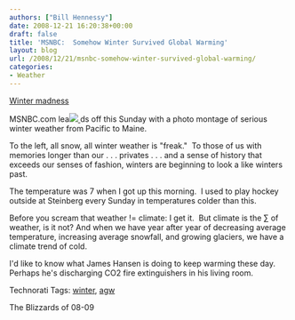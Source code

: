 ```yaml
---
authors: ["Bill Hennessy"]
date: 2008-12-21 16:20:38+00:00
draft: false
title: 'MSNBC:  Somehow Winter Survived Global Warming'
layout: blog
url: /2008/12/21/msnbc-somehow-winter-survived-global-warming/
categories:
- Weather
---
```


[Winter madness](https://www.msnbc.msn.com/id/28296982/displaymode/1107/s/2/)

MSNBC.com lea[![](https://farm4.static.flickr.com/3259/3126038874_1b872f6fdd_m.jpg)
](https://www.flickr.com/photos/34703765@N00/3126038874)ds off this Sunday with a photo montage of serious winter weather from Pacific to Maine.&nbsp;

To the left, all snow, all winter weather is "freak."&nbsp; To those of us with memories longer than our . . . privates . . . and a sense of history that exceeds our senses of fashion, winters are beginning to look a like winters past.&nbsp;

The temperature was 7 when I got up this morning.&nbsp; I used to play hockey outside at Steinberg every Sunday in temperatures colder than this.&nbsp;

Before you scream that weather != climate: I get it.  But climate is the ∑ of weather, is it not? And when we have year after year of decreasing average temperature, increasing average snowfall, and growing glaciers, we have a climate trend of cold.

I'd like to know what James Hansen is doing to keep warming these day.  Perhaps he's discharging CO2 fire extinguishers in his living room.

Technorati Tags: [winter](https://technorati.com/tag/winter), [agw](https://technorati.com/tag/agw)


[](https://www.flickr.com/photos/34703765@N00/3126038874)

The Blizzards of 08-09
